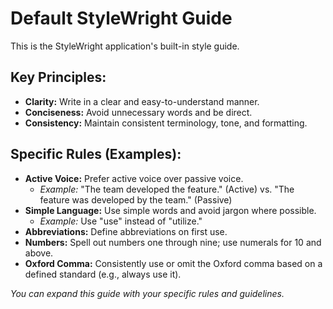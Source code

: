 # Default StyleWright Guide

This is the StyleWright application's built-in style guide.

## Key Principles:

- **Clarity:** Write in a clear and easy-to-understand manner.
- **Conciseness:** Avoid unnecessary words and be direct.
- **Consistency:** Maintain consistent terminology, tone, and formatting.

## Specific Rules (Examples):

- **Active Voice:** Prefer active voice over passive voice.
  - *Example:* "The team developed the feature." (Active) vs. "The feature was developed by the team." (Passive)
- **Simple Language:** Use simple words and avoid jargon where possible.
  - *Example:* Use "use" instead of "utilize."
- **Abbreviations:** Define abbreviations on first use.
- **Numbers:** Spell out numbers one through nine; use numerals for 10 and above.
- **Oxford Comma:** Consistently use or omit the Oxford comma based on a defined standard (e.g., always use it).

*You can expand this guide with your specific rules and guidelines.*
